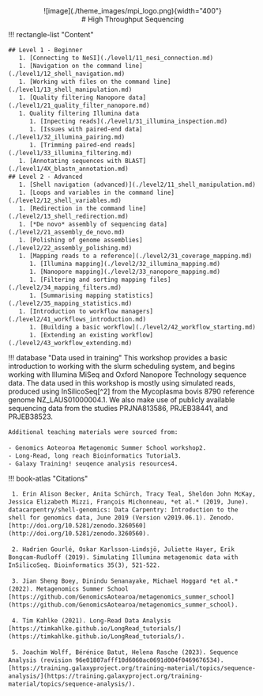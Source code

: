 <center>![image](./theme_images/mpi_logo.png){width="400"}</center>
<center>
# High Throughput Sequencing
</center>

!!! rectangle-list "Content"
    
    ## Level 1 - Beginner
       1. [Connecting to NeSI](./level1/11_nesi_connection.md)
       1. [Navigation on the command line](./level1/12_shell_navigation.md)
       1. [Working with files on the command line](./level1/13_shell_manipulation.md)
       1. [Quality filtering Nanopore data](./level1/21_quality_filter_nanopore.md)
       1. Quality filtering Illumina data
          1. [Inpecting reads](./level1/31_illumina_inspection.md)
          1. [Issues with paired-end data](./level1/32_illumina_pairing.md)
          1. [Trimming paired-end reads](./level1/33_illumina_filtering.md)
       1. [Annotating sequences with BLAST](./level1/4X_blastn_annotation.md)
    ## Level 2 - Advanced
       1. [Shell navigation (advanced)](./level2/11_shell_manipulation.md)
       1. [Loops and variables in the command line](./level2/12_shell_variables.md)
       1. [Redirection in the command line](./level2/13_shell_redirection.md)
       1. [*De novo* assembly of sequencing data](./level2/21_assembly_de_novo.md)
       1. [Polishing of genome assemblies](./level2/22_assembly_polishing.md)
       1. [Mapping reads to a reference](./level2/31_coverage_mapping.md)
          1. [Illumina mapping](./level2/32_illumina_mapping.md)
          1. [Nanopore mapping](./level2/33_nanopore_mapping.md)
          1. [Filtering and sorting mapping files](./level2/34_mapping_filters.md)
          1. [Summarising mapping statistics](./level2/35_mapping_statistics.md)
       1. [Introduction to workflow managers](./level2/41_workflows_introduction.md)
          1. [Building a basic workflow](./level2/42_workflow_starting.md)
          1. [Extending an existing workflow](./level2/43_workflow_extending.md)
      
    

!!! database "Data used in training"
    This workshop provides a basic introduction to working with the slurm scheduling system, and begins working with Illumina MiSeq and Oxford Nanopore Technology sequence data. The data used in this workshop is mostly using simulated reads, produced using InSilicoSeq[^2] from the Mycoplasma bovis 8790 reference genome NZ_LAUS01000004.1. We also make use of publicly available sequencing data from the studies PRJNA813586, PRJEB38441, and PRJEB38523.

    Additional teaching materials were sourced from:

    - Genomics Aoteoroa Metagenomic Summer School workshop2.
    - Long-Read, long reach Bioinformatics Tutorial3.
    - Galaxy Training! seuqence analysis resources4.

!!! book-atlas "Citations"

     1. Erin Alison Becker, Anita Schürch, Tracy Teal, Sheldon John McKay, Jessica Elizabeth Mizzi, François Michonneau, *et al.* (2019, June). datacarpentry/shell-genomics: Data Carpentry: Introduction to the shell for genomics data, June 2019 (Version v2019.06.1). Zenodo. [http://doi.org/10.5281/zenodo.3260560](http://doi.org/10.5281/zenodo.3260560).
     
     2. Hadrien Gourlé, Oskar Karlsson-Lindsjö, Juliette Hayer, Erik Bongcam-Rudloff (2019). Simulating Illumina metagenomic data with InSilicoSeq. Bioinformatics 35(3), 521-522.
     
     3. Jian Sheng Boey, Dinindu Senanayake, Michael Hoggard *et al.* (2022). Metagenomics Summer School [https://github.com/GenomicsAotearoa/metagenomics_summer_school](https://github.com/GenomicsAotearoa/metagenomics_summer_school).
     
     4. Tim Kahlke (2021). Long-Read Data Analysis [https://timkahlke.github.io/LongRead_tutorials/](https://timkahlke.github.io/LongRead_tutorials/).
     
     5. Joachim Wolff, Bérénice Batut, Helena Rasche (2023). Sequence Analysis (revision 96e01807afff10d6060ac0691d004f0469676534). [https://training.galaxyproject.org/training-material/topics/sequence-analysis/](https://training.galaxyproject.org/training-material/topics/sequence-analysis/).
     